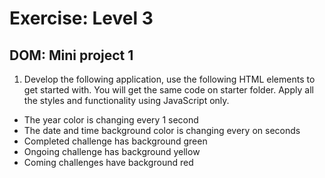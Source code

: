 # Exercise: Level 3
## DOM: Mini project 1

1. Develop the following application, use the following HTML elements to get started with. You will get the same code on starter folder. Apply all the styles and functionality using JavaScript only.

* The year color is changing every 1 second
* The date and time background color is changing every on seconds
* Completed challenge has background green
* Ongoing challenge has background yellow
* Coming challenges have background red